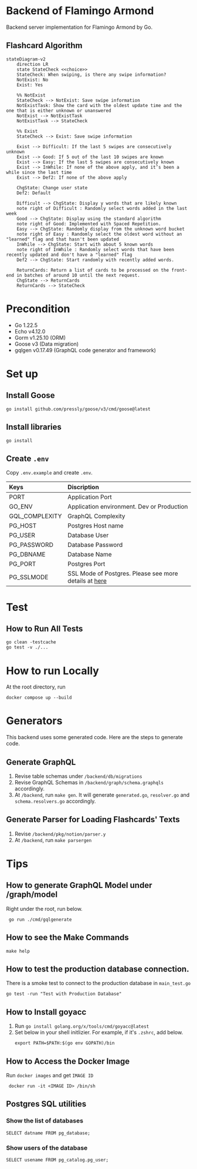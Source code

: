 # Backend of Flamingo Armond

Backend server implementation for Flamingo Armond by Go.

## Flashcard Algorithm

```mermaid
stateDiagram-v2
    direction LR
    state StateCheck <<choice>>
    StateCheck: When swiping, is there any swipe information?
    NotExist: No
    Exist: Yes

    %% NotExist
    StateCheck --> NotExist: Save swipe information
    NotExistTask: Show the card with the oldest update time and the one that is either unknown or unanswered
    NotExist --> NotExistTask
    NotExistTask --> StateCheck

    %% Exist
    StateCheck --> Exist: Save swipe information

    Exist --> Difficult: If the last 5 swipes are consecutively unknown
    Exist --> Good: If 5 out of the last 10 swipes are known
    Exist --> Easy: If the last 5 swipes are consecutively known
    Exist --> InWhile: If none of the above apply, and it’s been a while since the last time
    Exist --> Def2: If none of the above apply

    ChgState: Change user state
    Def2: Default

    Difficult --> ChgState: Display y words that are likely known
    note right of Difficult : Randomly select words added in the last week
    Good --> ChgState: Display using the standard algorithm
    note right of Good: Implemented with Spaced Repetition.
    Easy --> ChgState: Randomly display from the unknown word bucket
    note right of Easy : Randomly select the oldest word without an "learned" flag and that hasn't been updated
    InWhile --> ChgState: Start with about 5 known words
    note right of InWhile : Randomly select words that have been recently updated and don't have a "learned" flag
    Def2 --> ChgState: Start randomly with recently added words.

    ReturnCards: Return a list of cards to be processed on the front-end in batches of around 10 until the next request.
    ChgState --> ReturnCards
    ReturnCards --> StateCheck
```

# Precondition

- Go 1.22.5
- Echo v4.12.0
- Gorm v1.25.10 (ORM)
- Goose v3 (Data migration)
- gqlgen v0.17.49 (GraphQL code generator and framework)

# Set up

## Install Goose

```
go install github.com/pressly/goose/v3/cmd/goose@latest
```

## Install libraries

```
go install
```

## Create `.env`

Copy `.env.example` and create `.env`.

| Keys           | Discription                                |
|:---------------|:-------------------------------------------|
| PORT           | Application Port                           | 
| GO_ENV         | Application environment. Dev or Production | 
| GQL_COMPLEXITY | GraphQL Complexity                         |
| PG_HOST        | Postgres Host name                         |
| PG_USER        | Database User                              |
| PG_PASSWORD    | Database Password                          |
| PG_DBNAME      | Database Name                              |
| PG_PORT        | Postgres Port                              |
| PG_SSLMODE     | SSL Mode of Postgres. Please see more details at [here](https://www.postgresql.jp/docs/9.4/libpq-ssl.html#LIBPQ-SSL-SSLMODE-STATEMENTS)                       

# Test

## How to Run All Tests

```
go clean -testcache
go test -v ./...
```

# How to run Locally

At the root directory, run

```
docker compose up --build
```

# Generators

This backend uses some generated code. Here are the steps to generate code.

## Generate GraphQL

1. Revise table schemas under `/backend/db/migrations`
1. Revise GraphQL Schemas in `/backend/graph/schema.graphqls` accordingly.
1. At `/backend`, run `make gen`. It will generate `generated.go`, `resolver.go` and `schema.resolvers.go` accordingly.

## Generate Parser for Loading Flashcards' Texts

1. Revise `/backend/pkg/notion/parser.y`
2. At `/backend`, run `make parsergen`

# Tips

## How to generate GraphQL Model under /graph/model

Right under the root, run below.

```
 go run ./cmd/gqlgenerate
```

## How to see the Make Commands

```
make help
```

## How to test the production database connection.
There is a smoke test to connect to the production database in `main_test.go`
```
go test -run "Test with Production Database"
```

## How to Install goyacc

1. Run `go install golang.org/x/tools/cmd/goyacc@latest`
2. Set below in your shell initlizier. For example, if it's `.zshrc`, add below.
    ```azure
    export PATH=$PATH:$(go env GOPATH)/bin
    ```

## How to Access the Docker Image

Run `docker images` and get `IMAGE ID`

```
 docker run -it <IMAGE ID> /bin/sh  
```

## Postgres SQL utilities

### Show the list of databases

```
SELECT datname FROM pg_database;
```

### Show users of the database

```
SELECT usename FROM pg_catalog.pg_user;
```
